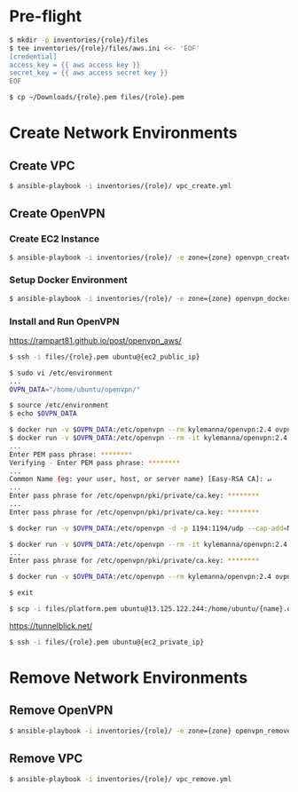 # Pre-flight

```bash
$ mkdir -p inventories/{role}/files
$ tee inventories/{role}/files/aws.ini <<- 'EOF'
[credential]
access_key = {{ aws access key }}
secret_key = {{ aws access secret key }}
EOF
```

```bash
$ cp ~/Downloads/{role}.pem files/{role}.pem
```

# Create Network Environments

## Create VPC

```bash
$ ansible-playbook -i inventories/{role}/ vpc_create.yml
```

## Create OpenVPN

### Create EC2 Instance

```bash
$ ansible-playbook -i inventories/{role}/ -e zone={zone} openvpn_create.yml
```

### Setup Docker Environment

```bash
$ ansible-playbook -i inventories/{role}/ -e zone={zone} openvpn_docker.yml
```

### Install and Run OpenVPN

https://rampart81.github.io/post/openvpn_aws/

```bash
$ ssh -i files/{role}.pem ubuntu@{ec2_public_ip}
```

```bash
$ sudo vi /etc/environment
...
OVPN_DATA="/home/ubuntu/openvpn/"

$ source /etc/environment
$ echo $OVPN_DATA
```

```bash
$ docker run -v $OVPN_DATA:/etc/openvpn --rm kylemanna/openvpn:2.4 ovpn_genconfig -u udp://{hostname}
$ docker run -v $OVPN_DATA:/etc/openvpn --rm -it kylemanna/openvpn:2.4 ovpn_initpki
...
Enter PEM pass phrase: ********
Verifying - Enter PEM pass phrase: ********
...
Common Name (eg: your user, host, or server name) [Easy-RSA CA]: ↵
...
Enter pass phrase for /etc/openvpn/pki/private/ca.key: ********
...
Enter pass phrase for /etc/openvpn/pki/private/ca.key: ********

$ docker run -v $OVPN_DATA:/etc/openvpn -d -p 1194:1194/udp --cap-add=NET_ADMIN kylemanna/openvpn:2.4
```

```bash
$ docker run -v $OVPN_DATA:/etc/openvpn --rm -it kylemanna/openvpn:2.4 easyrsa build-client-full {name} nopass
...
Enter pass phrase for /etc/openvpn/pki/private/ca.key: ********

$ docker run -v $OVPN_DATA:/etc/openvpn --rm kylemanna/openvpn:2.4 ovpn_getclient {name} > {name}.ovpn
```

```bash
$ exit
```

```bash
$ scp -i files/platform.pem ubuntu@13.125.122.244:/home/ubuntu/{name}.ovpn ~/Downloads/{name}.ovpn
```

https://tunnelblick.net/

```bash
$ ssh -i files/{role}.pem ubuntu@{ec2_private_ip}
```

# Remove Network Environments

## Remove OpenVPN

```bash
$ ansible-playbook -i inventories/{role}/ -e zone={zone} openvpn_remove.yml
```

## Remove VPC

```bash
$ ansible-playbook -i inventories/{role}/ vpc_remove.yml
```
